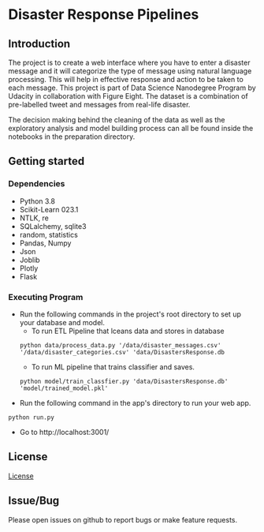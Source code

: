 # Disaster Response Pipelines

## Introduction
The project is to create a web interface where you have to enter a disaster message and it will categorize the type of message using natural language processing. This will help in effective response and action to be taken to each message. This project is part of Data Science Nanodegree Program by Udacity in collaboration with Figure Eight. The dataset is a combination of pre-labelled tweet and messages from real-life disaster.

The decision making behind the cleaning of the data as well as the exploratory analysis and model building process can all be found inside the notebooks in the preparation directory.


## Getting started

### Dependencies

* Python 3.8
* Scikit-Learn 023.1
* NTLK, re
* SQLalchemy, sqlite3
* random, statistics
* Pandas, Numpy
* Json
* Joblib
* Plotly
* Flask


### Executing Program

* Run the following commands in the project's root directory to set up your database and model.
  * To run ETL Pipeline that lceans data and stores in database
  ```
  python data/process_data.py '/data/disaster_messages.csv' '/data/disaster_categories.csv' 'data/DisastersResponse.db
  ```
  * To run ML pipeline that trains classifier and saves.
  ```
  python model/train_classfier.py 'data/DisastersResponse.db' 'model/trained_model.pkl'
  ```
* Run the following command in the app's directory to run your web app.
```
python run.py
```
* Go to http://localhost:3001/


## License
[License](https://opensource.org/licenses/MIT)

## Issue/Bug

Please open issues on github to report bugs or make feature requests.
